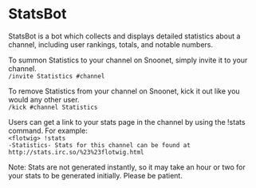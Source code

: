 StatsBot
========

StatsBot is a bot which collects and displays detailed statistics about a channel, including user rankings, totals, and notable numbers.

To summon Statistics to your channel on Snoonet, simply invite it to your channel.  
`/invite Statistics #channel`

To remove Statistics from your channel on Snoonet, kick it out like you would any other user.  
`/kick #channel Statistics`

Users can get a link to your stats page in the channel by using the !stats command. For example:  
`<flotwig> !stats`  
`-Statistics- Stats for this channel can be found at http://stats.irc.so/%23%23flotwig.html`

Note: Stats are not generated instantly, so it may take an hour or two for your stats to be generated initially. Please be patient.
